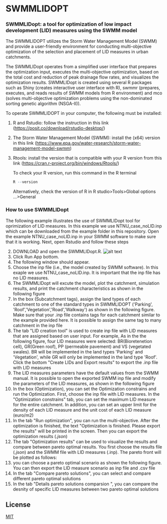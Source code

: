 # SWMMLIDOPT
### SWMMLIDopt: a tool for optimization of low impact development (LID) measures using the SWMM model

The SWMMLIDOPT utilizes the Storm Water Management Model (SWMM) and provide a user-friendly environment for conducting multi-objective optimization of the selection and placement of LID measures in urban catchments.  

The SWMMLIDopt operates from a simplified user interface that prepares the optimization input, executes the multi-objective optimization, based on the total cost and reduction of peak drainage flow rates, and visualizes the optimization results. SWMMLIDopt is created using several R packages such as Shiny (creates interactive user interface with R), swmmr (prepares, executes, and reads results of SWMM models from R environment) and mco (solves multi-objective optimization problems using the non-dominated sorting genetic algorithm (NSGA-II)). 

To operate SWMMLIDOPT in your computer, the following must be installed: 

1. R and Rstudio: follow the instruction in this link (https://posit.co/download/rstudio-desktop/)
2. The Storm Water Management Model (SWMM): install the (x64) version in this link (https://www.epa.gov/water-research/storm-water-management-model-swmm)
3. Rtools: install the version that is compatible with your R version from this link (https://cran.r-project.org/bin/windows/Rtools/) 
  
      To check your R version, run this command in the R terminal 
    ```r
    R --version
    ```
    Alternatively, check the version of R in R studio>Tools>Global options ...>General 


### How to use SWMMLIDopt

The following example illustrates the use of SWMMLIDopt tool for oprimization of LID measures. In this example we use NTNU_case_noLID.inp which can be downloaded from the example folder in this repository. Open the example NTNU_case_noLID.inp in your SWMM software to make sure that it is working. Next, open Rstudio and follow these steps 

2. DOWNLOAD and open the SWMMLIDopt.R.
![alt text](https://github.com/ElhadiMohsenAbdalla/SWMMLIDOPT/blob/[branch]/image.jpg?raw=true) 
4. Click Run App bottom. 
5. The following window should appear.
6. Choose the inp file (i.e., the model created by SWMM software). In this exaple we use NTNU_case_noLID.inp. It is important that the inp file has no LID measures. 
7. The SWMMLIDopt will excute the model, plot the catchment, simulation results, and print the catchment characteristics as shown in the following figure
8. In the box (Subcatchment tags), assign the land types of each catchment to one of the standard types in SWMMLIDOPT ('Parking', 'Roof','Vegetation','Road','Walkway') as shown in the following figure. Make sure that your .inp file contains tags for each catchment similar to the example provided here. It is possible to assign the same tag to many catchment in the inp file
9. The tab "LID creation tool" is used to create inp file with LID measures that are assigned based on user input. For example, As in the the following figure, four LID measures were selected: BR(Bioretenetion cell), GR(Green roof), PP (permeable pavement) and VS (vegetated swales). BR will be implemented in the land types 'Parking' and 'Vegetation', while GR will only be implemented in the land type 'Roof'. Click the bottom "Create LIDs and Export results" to export the .inp file with LID measures
10. The LID measures parameters have the default values from the SWMM manual. It is possible to open the exported SWMM inp file and modify the parameters of the LID measures, as shown in the following figure
11. In the box (Optimization), you can set the Optimization constrains and run the Optimization. First, choose the inp file with LID measures. In the "Optimization constrains" tab, you can set the maximum LID measure for the entire catchment. In addition, you can set an upper limit for the density of each LID measure and the unit cost of each LID measure (euro/m2)
12. In the tab "Run optimization", you can run the multi-objective. After the optimization is finished, the text "Optimization is finished. Please export the results" will be printed in the screen. Then you can export the optimization results (*.json*)
13. The tab "Optimization results" can be used to visualize the results and compare between pareto optimal results. You first choose the results file (*.json*) and the SWMM file with LID measures (.inp). The pareto front will be plotted as follows: 
14. you can choose a pareto optimal scenario as shown the following figure. You can then export the LID measure scenario as inp file and .csv file
15. In the tab "Compare pareto solutions", you can select and compare different pareto optimal solutions 
16. In the tab "Details pareto solutions comparsion ", you can compare the desnity of specific LID measures between two pareto optimal solutions         








## License

[MIT](https://choosealicense.com/licenses/mit/)
